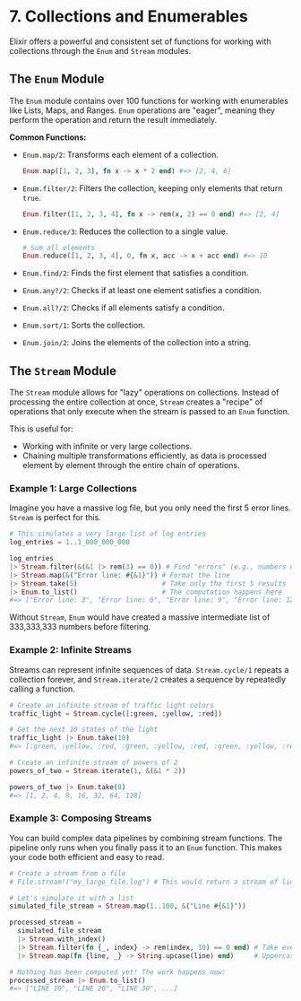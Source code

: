 # 7. Collections and Enumerables

Elixir offers a powerful and consistent set of functions for working with collections through the `Enum` and `Stream` modules.

## The `Enum` Module

The `Enum` module contains over 100 functions for working with enumerables like Lists, Maps, and Ranges. `Enum` operations are "eager", meaning they perform the operation and return the result immediately.

**Common Functions:**

- `Enum.map/2`: Transforms each element of a collection.
  ```elixir
  Enum.map([1, 2, 3], fn x -> x * 2 end) #=> [2, 4, 6]
  ```

- `Enum.filter/2`: Filters the collection, keeping only elements that return `true`.
  ```elixir
  Enum.filter([1, 2, 3, 4], fn x -> rem(x, 2) == 0 end) #=> [2, 4]
  ```

- `Enum.reduce/3`: Reduces the collection to a single value.
  ```elixir
  # Sum all elements
  Enum.reduce([1, 2, 3, 4], 0, fn x, acc -> x + acc end) #=> 10
  ```

- `Enum.find/2`: Finds the first element that satisfies a condition.
- `Enum.any?/2`: Checks if at least one element satisfies a condition.
- `Enum.all?/2`: Checks if all elements satisfy a condition.
- `Enum.sort/1`: Sorts the collection.
- `Enum.join/2`: Joins the elements of the collection into a string.

## The `Stream` Module

The `Stream` module allows for "lazy" operations on collections. Instead of processing the entire collection at once, `Stream` creates a "recipe" of operations that only execute when the stream is passed to an `Enum` function.

This is useful for:
- Working with infinite or very large collections.
- Chaining multiple transformations efficiently, as data is processed element by element through the entire chain of operations.

### Example 1: Large Collections
Imagine you have a massive log file, but you only need the first 5 error lines. `Stream` is perfect for this.

```elixir
# This simulates a very large list of log entries
log_entries = 1..1_000_000_000

log_entries
|> Stream.filter(&(&1 |> rem(3) == 0)) # Find "errors" (e.g., numbers divisible by 3)
|> Stream.map(&("Error line: #{&1}")) # Format the line
|> Stream.take(5)                     # Take only the first 5 results
|> Enum.to_list()                     # The computation happens here
#=> ["Error line: 3", "Error line: 6", "Error line: 9", "Error line: 12", "Error line: 15"]
```
Without `Stream`, `Enum` would have created a massive intermediate list of 333,333,333 numbers before filtering.

### Example 2: Infinite Streams
Streams can represent infinite sequences of data. `Stream.cycle/1` repeats a collection forever, and `Stream.iterate/2` creates a sequence by repeatedly calling a function.

```elixir
# Create an infinite stream of traffic light colors
traffic_light = Stream.cycle([:green, :yellow, :red])

# Get the next 10 states of the light
traffic_light |> Enum.take(10)
#=> [:green, :yellow, :red, :green, :yellow, :red, :green, :yellow, :red, :green]

# Create an infinite stream of powers of 2
powers_of_two = Stream.iterate(1, &(&1 * 2))

powers_of_two |> Enum.take(8)
#=> [1, 2, 4, 8, 16, 32, 64, 128]
```

### Example 3: Composing Streams
You can build complex data pipelines by combining stream functions. The pipeline only runs when you finally pass it to an `Enum` function. This makes your code both efficient and easy to read.

```elixir
# Create a stream from a file
# File.stream!("my_large_file.log") # This would return a stream of lines

# Let's simulate it with a list
simulated_file_stream = Stream.map(1..100, &("Line #{&1}"))

processed_stream =
  simulated_file_stream
  |> Stream.with_index()
  |> Stream.filter(fn {_, index} -> rem(index, 10) == 0 end) # Take every 10th line
  |> Stream.map(fn {line, _} -> String.upcase(line) end)     # Uppercase it

# Nothing has been computed yet! The work happens now:
processed_stream |> Enum.to_list()
#=> ["LINE 10", "LINE 20", "LINE 30", ...]
```
